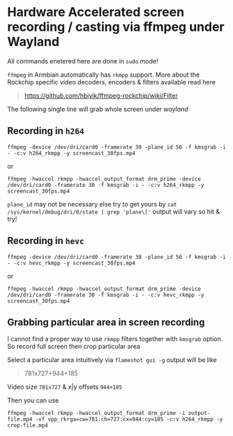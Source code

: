 # Hardware Accelerated screen recording / casting via ffmpeg under Wayland

All commands enetered here are done in `sudo` mode!

`ffmpeg` in Armbian automatically has `rkmpp` support. More about the Rockchip specific video decoders, encoders & filters available read here
> https://github.com/hbiyik/ffmpeg-rockchip/wiki/Filter

The following single line will grab whole screen under _wayland_

## Recording in `h264`

`ffmpeg -device /dev/dri/card0 -framerate 30 -plane_id 56 -f kmsgrab -i - -c:v h264_rkmpp -y screencast_30fps.mp4`

or

`ffmpeg -hwaccel rkmpp -hwaccel_output_format drm_prime -device /dev/dri/card0 -framerate 30 -f kmsgrab -i - -c:v h264_rkmpp -y screencast_30fps.mp4`

`plane_id` may not be necessary else try to get yours by `cat /sys/kernel/debug/dri/0/state | grep 'plane\['` output will vary so hit & try!

## Recording in `hevc`

`ffmpeg -device /dev/dri/card0 -framerate 30 -plane_id 56 -f kmsgrab -i - -c:v hevc_rkmpp -y screencast_30fps.mp4`

or

`ffmpeg -hwaccel rkmpp -hwaccel_output_format drm_prime -device /dev/dri/card0 -framerate 30 -f kmsgrab -i - -c:v hevc_rkmpp -y screencast_30fps.mp4`

## Grabbing particular area in screen recording
I cannot find a proper way to use `rkmpp` filters together with `kmsgrab` option. So record full screen then crop particular area

Select a particular area intuitively via `flameshot gui -g` output will be like

> 781x727+944+185

Video size `781x727` & x|y offsets `944+185`

Then you can use 

`ffmpeg -hwaccel rkmpp -hwaccel_output_format drm_prime -i output-file.mp4 -vf vpp_rkrga=cw=781:ch=727:cx=944:cy=185 -c:v h264_rkmpp -y crop-file.mp4`






















